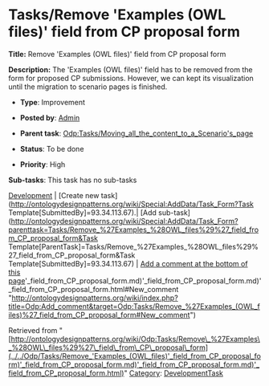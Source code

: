 #  Tasks/Remove 'Examples (OWL files)' field from CP proposal form


__Title:__ Remove 'Examples (OWL files)' field from CP proposal form


__Description:__ The 'Examples (OWL files)' field has to be removed from the form for proposed CP submissions. However, we can kept its visualization until the migration to scenario pages is finished. 


  





* __Type__: Improvement
* __Posted by__: [Admin](http://ontologydesignpatterns.org/wiki/index.php?title=User:Admin&action=edit&redlink=1 "User:Admin (not yet written)")
* __Parent task__: [Odp:Tasks/Moving\_all\_the\_content\_to\_a\_Scenario's\_page](../../Odp/Tasks/Moving_all_the_content_to_a_Scenario's_page "Odp:Tasks/Moving all the content to a Scenario's page")
* __Status__: To be done


* __Priority__: High




__Sub-tasks__:
This task has no sub-tasks




[Development](../../Odp/Development "Odp:Development") | [Create new task](http://ontologydesignpatterns.org/wiki/Special:AddData/Task_Form?Task Template[SubmittedBy]=93.34.113.67).| [Add sub-task](http://ontologydesignpatterns.org/wiki/Special:AddData/Task_Form?parenttask=Tasks/Remove_%27Examples_%28OWL_files%29%27_field_from_CP_proposal_form&Task Template[ParentTask]=Tasks/Remove_%27Examples_%28OWL_files%29%27_field_from_CP_proposal_form&Task Template[SubmittedBy]=93.34.113.67) | [Add a comment at the bottom of this page](../index.php@title=Odp%253AAdd_comment&target=Odp%253ATasks%252F../../Odp/Tasks/Remove_'Examples_(OWL_files)'_field_from_CP_proposal_form)'_field_from_CP_proposal_form.md)'_field_from_CP_proposal_form.md)'_field_from_CP_proposal_form.html#New_comment "http://ontologydesignpatterns.org/wiki/index.php?title=Odp:Add_comment&target=Odp:Tasks/Remove_%27Examples_(OWL_files)%27_field_from_CP_proposal_form#New_comment")


Retrieved from "[http://ontologydesignpatterns.org/wiki/Odp:Tasks/Remove\_%27Examples\_%28OWL\_files%29%27\_field\_from\_CP\_proposal\_form](../../Odp/Tasks/Remove_'Examples_(OWL_files)'_field_from_CP_proposal_form)'_field_from_CP_proposal_form.md)'_field_from_CP_proposal_form.md)'_field_from_CP_proposal_form.html)"
 [Category](http://ontologydesignpatterns.org/wiki/Special:Categories "Special:Categories"): [DevelopmentTask](../../Category/DevelopmentTask "Category:DevelopmentTask")